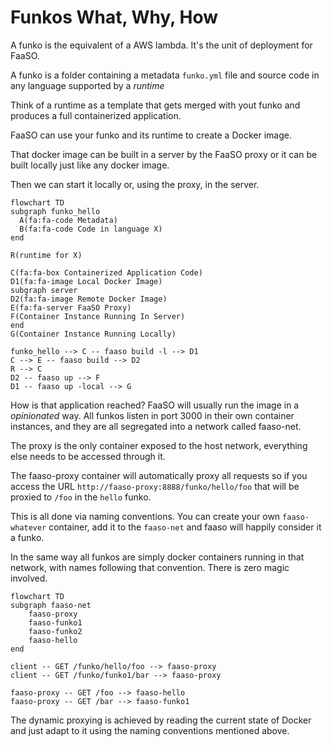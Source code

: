 # Funkos What, Why, How

A funko is the equivalent of a AWS lambda. It's the unit
of deployment for FaaSO.

A funko is a folder containing a metadata `funko.yml` file
and source code in any language supported by a *runtime*

Think of a runtime as a template that gets merged with yout
funko and produces a full containerized application.

FaaSO can use your funko and its runtime to create a Docker image.

That docker image can be built in a server by the FaaSO proxy or it can be
built locally just like any docker image.

Then we can start it locally or, using the proxy, in the server.

```mermaid
flowchart TD
subgraph funko_hello
  A(fa:fa-code Metadata)
  B(fa:fa-code Code in language X)
end

R(runtime for X)

C(fa:fa-box Containerized Application Code)
D1(fa:fa-image Local Docker Image)
subgraph server
D2(fa:fa-image Remote Docker Image)
E(fa:fa-server FaaSO Proxy)
F(Container Instance Running In Server)
end
G(Container Instance Running Locally)

funko_hello --> C -- faaso build -l --> D1
C --> E -- faaso build --> D2
R --> C
D2 -- faaso up --> F
D1 -- faaso up -local --> G
```

How is that application reached? FaaSO will usually run the image
in a *opinionated* way. All funkos listen in port 3000 in their own
container instances, and they are all segregated into a network called
faaso-net.

The proxy is the only container exposed to the host network, everything
else needs to be accessed through it.

The faaso-proxy container will automatically proxy all requests so if you access the URL `http://faaso-proxy:8888/funko/hello/foo` that will be
proxied to `/foo` in the `hello` funko.

This is all done via naming conventions. You can create your own `faaso-whatever` container, add it to the `faaso-net` and faaso will
happily consider it a funko.

In the same way all funkos are simply docker containers running in that
network, with names following that convention. There is zero magic
involved.

```mermaid
flowchart TD
subgraph faaso-net
    faaso-proxy
    faaso-funko1
    faaso-funko2
    faaso-hello
end

client -- GET /funko/hello/foo --> faaso-proxy
client -- GET /funko/funko1/bar --> faaso-proxy

faaso-proxy -- GET /foo --> faaso-hello
faaso-proxy -- GET /bar --> faaso-funko1
```

The dynamic proxying is achieved by reading the current state of
Docker and just adapt to it using the naming conventions mentioned
above.

